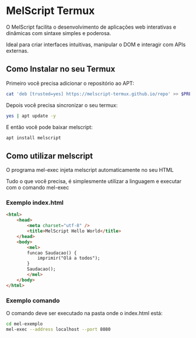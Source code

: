 # MelScript Termux

O MelScript facilita o desenvolvimento de aplicações web interativas e dinâmicas com sintaxe simples e poderosa.

Ideal para criar interfaces intuitivas, manipular o DOM e interagir com APIs externas.

## Como Instalar no seu Termux

Primeiro você precisa adicionar o repositório ao APT:

```bash
cat 'deb [trusted=yes] https://melscript-termux.github.io/repo' >> $PREFIX/etc/apt/sources.list
```

Depois você precisa sincronizar o seu termux:

```bash
yes | apt update -y
```

E então você pode baixar melscript:

```bash
apt install melscript
```

## Como utilizar melscript

O programa mel-exec injeta melscript automaticamente no seu HTML

Tudo o que você precisa, é simplesmente utilizar a linguagem e executar com o comando mel-exec

### Exemplo index.html

```html
<html>
	<head>
		<meta charset="utf-8" />
		<title>MelScript Hello World</title>
	</head>
	<body>
		<mel>
		funcao Saudacao() {
			imprimir("Olá a todos");
		}
		Saudacao();
		</mel>
	</body>
</html>
```

### Exemplo comando

O comando deve ser executado na pasta onde o index.html está:

```bash
cd mel-exemplo
mel-exec --address localhost --port 8080
```
